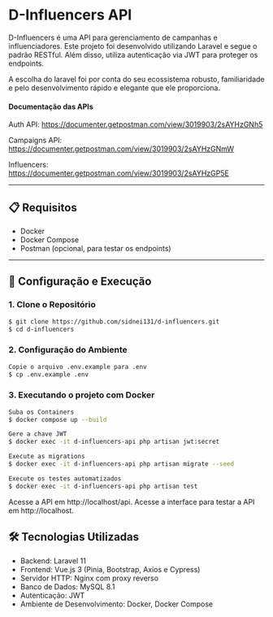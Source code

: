 
# D-Influencers API

D-Influencers é uma API para gerenciamento de campanhas e influenciadores. Este projeto foi desenvolvido utilizando Laravel e segue o padrão RESTful. Além disso, utiliza autenticação via JWT para proteger os endpoints.

A escolha do laravel foi por conta do seu ecossistema robusto, familiaridade e pelo desenvolvimento rápido e elegante que ele proporciona.


#### Documentação das APIs

Auth API: https://documenter.getpostman.com/view/3019903/2sAYHzGNh5

Campaigns API: https://documenter.getpostman.com/view/3019903/2sAYHzGNmW

Influencers: https://documenter.getpostman.com/view/3019903/2sAYHzGP5E

---

## 📋 Requisitos

- Docker
- Docker Compose
- Postman (opcional, para testar os endpoints)

---

## 🚀 Configuração e Execução

### 1. Clone o Repositório

```bash
$ git clone https://github.com/sidnei131/d-influencers.git
$ cd d-influencers
```

### 2. Configuração do Ambiente
```bash
Copie o arquivo .env.example para .env
$ cp .env.example .env
```

### 3. Executando o projeto com Docker

```bash
Suba os Containers
$ docker compose up --build

Gere a chave JWT
$ docker exec -it d-influencers-api php artisan jwt:secret

Execute as migrations
$ docker exec -it d-influencers-api php artisan migrate --seed

Execute os testes automatizados
$ docker exec -it d-influencers-api php artisan test
```

Acesse a API em http://localhost/api.
Acesse a interface para testar a API em http://localhost.

## 🛠️ Tecnologias Utilizadas

- Backend: Laravel 11 
- Frontend: Vue.js 3 (Pinia, Bootstrap, Axios e Cypress)
- Servidor HTTP: Nginx com proxy reverso
- Banco de Dados: MySQL 8.1
- Autenticação: JWT
- Ambiente de Desenvolvimento: Docker, Docker Compose


